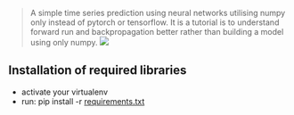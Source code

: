 > A simple time series prediction using neural networks utilising numpy only instead of pytorch or tensorflow. 
It is a tutorial is to understand forward run and backpropagation better rather than building a model using only numpy.
![](https://upload.wikimedia.org/wikipedia/commons/9/99/Neural_network_example.svg)
## Installation of required libraries
* activate your virtualenv
* run: pip install -r [requirements.txt](https://github.com/sonercand/bike-share/blob/master/requirements.txt)
